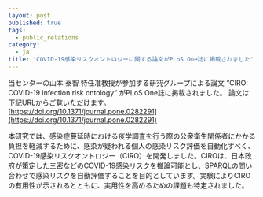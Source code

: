 ```yaml
---
layout: post
published: true
tags:
  - public_relations
category:
  - ja
title: 'COVID-19感染リスクオントロジーに関する論文がPLoS One誌に掲載されました'
---
```

当センターの山本 泰智 特任准教授が参加する研究グループによる論文 “CIRO: COVID-19 infection risk ontology” がPLoS One誌に掲載されました。
論文は下記URLからご覧いただけます。  
[https://doi.org/10.1371/journal.pone.0282291](https://doi.org/10.1371/journal.pone.0282291)

本研究では、感染症蔓延時における疫学調査を行う際の公衆衛生関係者にかかる負担を軽減するために、感染が疑われる個人の感染リスク評価を自動化すべく、COVID-19感染リスクオントロジー（CIRO）を開発しました。CIROは、日本政府が策定した三密などのCOVID-19感染リスクを推論可能とし、SPARQLの問い合わせで感染リスクを自動評価することを目的としています。実験によりCIROの有用性が示されるとともに、実用性を高めるための課題も特定されました。
